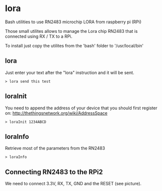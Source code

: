 # lora
Bash utilities to use RN2483 microchip LORA from raspberry pi (RPi)

Those small utilites allows to manage the Lora chip RN2483 that is connected using RX / TX to a RPi.

To install just copy the utilites from the 'bash' folder to '/usr/local/bin'


## lora

Just enter your text after the "lora" instruction and it will be sent.

`> lora send this test`

## loraInit

You need to append the address of your device that you should first register on: http://thethingsnetwork.org/wiki/AddressSpace

`> loraInit 1234ABCD`

## loraInfo

Retrieve most of the parameters from the RN2483

`> loraInfo`

## Connecting RN2483 to the RPi2

We need to connect 3.3V, RX, TX, GND and the RESET (see picture).

